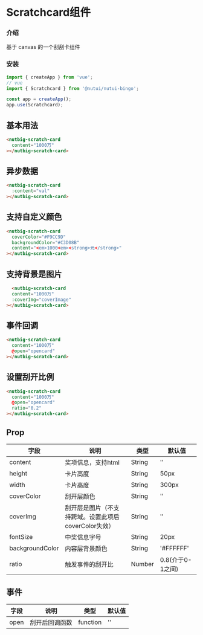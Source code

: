 #  Scratchcard组件

### 介绍
    
基于 canvas 的一个刮刮卡组件
    
### 安装
 ``` javascript
import { createApp } from 'vue';
// vue
import { Scratchcard } from '@nutui/nutui-bingo';

const app = createApp();
app.use(Scratchcard);
```   
    
 ## 基本用法

```html
<nutbig-scratch-card 
  content="1000万"
></nutbig-scratch-card>
```
## 异步数据

```html
<nutbig-scratch-card 
  :content="val"
></nutbig-scratch-card>
```
## 支持自定义颜色

```html
<nutbig-scratch-card 
  coverColor="#F9CC9D" 
  backgroundColor="#C3D08B" 
  content="<em>1000<em><strong>元</strong>"
></nutbig-scratch-card>
```
## 支持背景是图片

```html
  <nutbig-scratch-card 
  content="1000万" 
  :coverImg="coverImage"
></nutbig-scratch-card>
```

## 事件回调

```html
<nutbig-scratch-card 
  content="1000万"
  @open="opencard"
></nutbig-scratch-card>
```
## 设置刮开比例

```html
<nutbig-scratch-card 
  content="1000万"
  @open="opencard"
  ratio="0.2"
></nutbig-scratch-card>
```

## Prop

| 字段 | 说明 | 类型 | 默认值
|----- | ----- | ----- | ----- 
| content | 奖项信息，支持html | String | ''
| height | 卡片高度 | String | 50px
| width | 卡片高度 | String | 300px
| coverColor | 刮开层颜色 | String | ''
| coverImg | 刮开层是图片（不支持跨域。设置此项后coverColor失效） | String | ''
| fontSize | 中奖信息字号 | String | 20px
| backgroundColor | 内容层背景颜色 | String | '#FFFFFF'
| ratio | 触发事件的刮开比 | Number |0.8(介于0-1之间)

## 事件

| 字段 | 说明 | 类型 | 默认值
|----- | ----- | ----- | ----- 
| open | 刮开后回调函数 | function | ''




